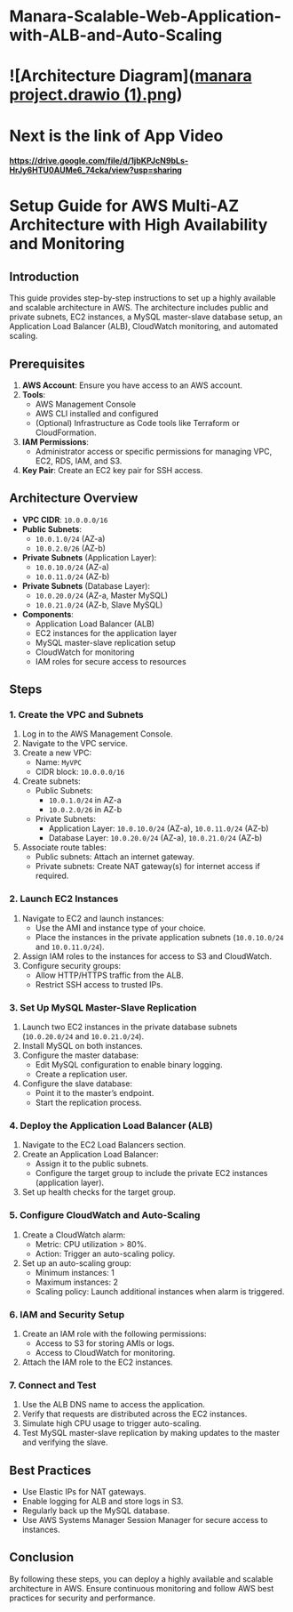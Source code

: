 # Manara-Scalable-Web-Application-with-ALB-and-Auto-Scaling
# ![Architecture Diagram]([manara project.drawio (1).png](https://github.com/Mostafa-Abdelmohsen22/Manara-Scalable-Web-Application-with-ALB-and-Auto-Scaling/blob/main/manara%20project.drawio%20(1).png))

# Next is the link of App Video
  #### https://drive.google.com/file/d/1jbKPJcN9bLs-HrJy6HTU0AUMe6_74cka/view?usp=sharing


# Setup Guide for AWS Multi-AZ Architecture with High Availability and Monitoring

## Introduction
This guide provides step-by-step instructions to set up a highly available and scalable architecture in AWS. The architecture includes public and private subnets, EC2 instances, a MySQL master-slave database setup, an Application Load Balancer (ALB), CloudWatch monitoring, and automated scaling.

## Prerequisites

1. **AWS Account**: Ensure you have access to an AWS account.
2. **Tools**:
   - AWS Management Console
   - AWS CLI installed and configured
   - (Optional) Infrastructure as Code tools like Terraform or CloudFormation.
3. **IAM Permissions**:
   - Administrator access or specific permissions for managing VPC, EC2, RDS, IAM, and S3.
4. **Key Pair**: Create an EC2 key pair for SSH access.

## Architecture Overview
- **VPC CIDR**: `10.0.0.0/16`
- **Public Subnets**:
  - `10.0.1.0/24` (AZ-a)
  - `10.0.2.0/26` (AZ-b)
- **Private Subnets** (Application Layer):
  - `10.0.10.0/24` (AZ-a)
  - `10.0.11.0/24` (AZ-b)
- **Private Subnets** (Database Layer):
  - `10.0.20.0/24` (AZ-a, Master MySQL)
  - `10.0.21.0/24` (AZ-b, Slave MySQL)
- **Components**:
  - Application Load Balancer (ALB)
  - EC2 instances for the application layer
  - MySQL master-slave replication setup
  - CloudWatch for monitoring
  - IAM roles for secure access to resources

## Steps

### 1. Create the VPC and Subnets
1. Log in to the AWS Management Console.
2. Navigate to the VPC service.
3. Create a new VPC:
   - Name: `MyVPC`
   - CIDR block: `10.0.0.0/16`
4. Create subnets:
   - Public Subnets:
     - `10.0.1.0/24` in AZ-a
     - `10.0.2.0/26` in AZ-b
   - Private Subnets:
     - Application Layer: `10.0.10.0/24` (AZ-a), `10.0.11.0/24` (AZ-b)
     - Database Layer: `10.0.20.0/24` (AZ-a), `10.0.21.0/24` (AZ-b)
5. Associate route tables:
   - Public subnets: Attach an internet gateway.
   - Private subnets: Create NAT gateway(s) for internet access if required.

### 2. Launch EC2 Instances
1. Navigate to EC2 and launch instances:
   - Use the AMI and instance type of your choice.
   - Place the instances in the private application subnets (`10.0.10.0/24` and `10.0.11.0/24`).
2. Assign IAM roles to the instances for access to S3 and CloudWatch.
3. Configure security groups:
   - Allow HTTP/HTTPS traffic from the ALB.
   - Restrict SSH access to trusted IPs.

### 3. Set Up MySQL Master-Slave Replication
1. Launch two EC2 instances in the private database subnets (`10.0.20.0/24` and `10.0.21.0/24`).
2. Install MySQL on both instances.
3. Configure the master database:
   - Edit MySQL configuration to enable binary logging.
   - Create a replication user.
4. Configure the slave database:
   - Point it to the master’s endpoint.
   - Start the replication process.

### 4. Deploy the Application Load Balancer (ALB)
1. Navigate to the EC2 Load Balancers section.
2. Create an Application Load Balancer:
   - Assign it to the public subnets.
   - Configure the target group to include the private EC2 instances (application layer).
3. Set up health checks for the target group.

### 5. Configure CloudWatch and Auto-Scaling
1. Create a CloudWatch alarm:
   - Metric: CPU utilization > 80%.
   - Action: Trigger an auto-scaling policy.
2. Set up an auto-scaling group:
   - Minimum instances: 1
   - Maximum instances: 2
   - Scaling policy: Launch additional instances when alarm is triggered.

### 6. IAM and Security Setup
1. Create an IAM role with the following permissions:
   - Access to S3 for storing AMIs or logs.
   - Access to CloudWatch for monitoring.
2. Attach the IAM role to the EC2 instances.

### 7. Connect and Test
1. Use the ALB DNS name to access the application.
2. Verify that requests are distributed across the EC2 instances.
3. Simulate high CPU usage to trigger auto-scaling.
4. Test MySQL master-slave replication by making updates to the master and verifying the slave.

## Best Practices
- Use Elastic IPs for NAT gateways.
- Enable logging for ALB and store logs in S3.
- Regularly back up the MySQL database.
- Use AWS Systems Manager Session Manager for secure access to instances.

## Conclusion
By following these steps, you can deploy a highly available and scalable architecture in AWS. Ensure continuous monitoring and follow AWS best practices for security and performance.

